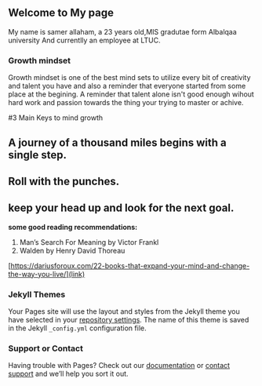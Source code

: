 

## Welcome to My page

My name is samer allaham, a 23 years old,MIS gradutae form Albalqaa university And currentlly an employee at LTUC.

### Growth mindset

Growth mindset is one of the best mind sets to utilize every bit of creativity and talent you have and also a reminder that everyone started from some place at the begining.
A reminder that talent alone isn't good enough wihout hard work and passion towards the thing your trying to master or achive. 


#3 Main Keys to mind growth

## A journey of a thousand miles begins with a single step.
## Roll with the punches.
## keep your head up and look for the next goal.


**some good reading recommendations:**
1. Man’s Search For Meaning by Victor Frankl
2. Walden by Henry David Thoreau

[https://dariusforoux.com/22-books-that-expand-your-mind-and-change-the-way-you-live/](link) 

### Jekyll Themes

Your Pages site will use the layout and styles from the Jekyll theme you have selected in your [repository settings](https://github.com/samer-allaham/learning-new-stuff/settings). The name of this theme is saved in the Jekyll `_config.yml` configuration file.

### Support or Contact

Having trouble with Pages? Check out our [documentation](https://help.github.com/categories/github-pages-basics/) or [contact support](https://github.com/contact) and we’ll help you sort it out.
